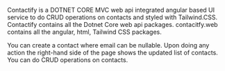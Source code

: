 Contactify is a DOTNET CORE MVC web api integrated angular based UI service to do CRUD operations on contacts and styled with Tailwind.CSS.
Contactify contains all the Dotnet Core web api packages.
contacitfy.web contains all the angular, html, Tailwind CSS packages.


You can create a contact where email can be nullable.
Upon doing any action the right-hand side of the page shows the updated list of contacts.
You can do CRUD operations on contacts.

